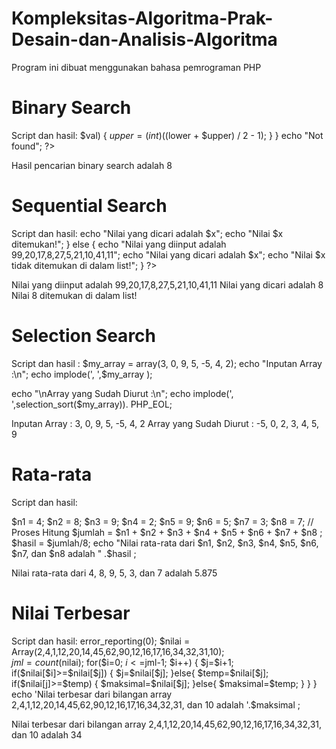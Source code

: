 # Kompleksitas-Algoritma-Prak-Desain-dan-Analisis-Algoritma
Program ini dibuat menggunakan bahasa pemrograman PHP

# Binary Search
Script dan hasil:
$val) { $upper = (int)(($lower + $upper) / 2 - 1); } } echo "Not found"; ?>

Hasil pencarian binary search adalah 8


# Sequential Search
Script dan hasil:
echo "Nilai yang dicari adalah $x"; 
echo "Nilai $x ditemukan!"; } else { echo "Nilai yang diinput adalah 99,20,17,8,27,5,21,10,41,11";
echo "Nilai yang dicari adalah $x";
echo "Nilai $x tidak ditemukan di dalam list!"; } ?>

Nilai yang diinput adalah 99,20,17,8,27,5,21,10,41,11 Nilai yang dicari adalah 8 Nilai 8 ditemukan di dalam list!

# Selection Search
Script dan hasil :
$my_array = array(3, 0, 9, 5, -5, 4, 2);
echo "Inputan Array :\n";
echo implode(', ',$my_array ); 

echo "\nArray yang Sudah Diurut :\n";
echo implode(', ',selection_sort($my_array)). PHP_EOL;

Inputan Array : 3, 0, 9, 5, -5, 4, 2 Array yang Sudah Diurut : -5, 0, 2, 3, 4, 5, 9

# Rata-rata
Script dan hasil:

$n1 = 4;
$n2 = 8;
$n3 = 9;
$n4 = 2;
$n5 = 9;
$n6 = 5;
$n7 = 3;
$n8 = 7;
// Proses Hitung
$jumlah = $n1 + $n2 + $n3 + $n4 + $n5 + $n6 + $n7 + $n8 ;
$hasil = $jumlah/8;
echo "Nilai rata-rata dari $n1, $n2, $n3, $n4, $n5, $n6, $n7, dan $n8 adalah " .$hasil ;

Nilai rata-rata dari 4, 8, 9, 5, 3, dan 7 adalah 5.875

# Nilai Terbesar
Script dan hasil:
 error_reporting(0);
 $nilai = Array(2,4,1,12,20,14,45,62,90,12,16,17,16,34,32,31,10);         
 $jml=count($nilai);
 for($i=0; $i<=$jml-1; $i++)
 {
  $j=$i+1;
  if($nilai[$i]>=$nilai[$j])
   {
   $j=$nilai[$j]; 
   }else{
   $temp=$nilai[$j];
   if($nilai[j]>=$temp)
    {
     $maksimal=$nilai[$j];
    }else{
     $maksimal=$temp;
    }
   }
 }
 echo 'Nilai terbesar dari bilangan array 2,4,1,12,20,14,45,62,90,12,16,17,16,34,32,31, dan 10 adalah '.$maksimal ;

Nilai terbesar dari bilangan array 2,4,1,12,20,14,45,62,90,12,16,17,16,34,32,31, dan 10 adalah 34
